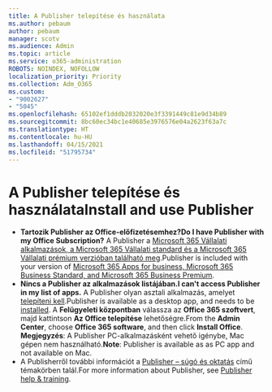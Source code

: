 ```yaml
---
title: A Publisher telepítése és használata
ms.author: pebaum
author: pebaum
manager: scotv
ms.audience: Admin
ms.topic: article
ms.service: o365-administration
ROBOTS: NOINDEX, NOFOLLOW
localization_priority: Priority
ms.collection: Adm_O365
ms.custom:
- "9002627"
- "5045"
ms.openlocfilehash: 65102ef1dddb2032020e3f3391449c81e9d34b89
ms.sourcegitcommit: 8bc60ec34bc1e40685e3976576e04a2623f63a7c
ms.translationtype: HT
ms.contentlocale: hu-HU
ms.lasthandoff: 04/15/2021
ms.locfileid: "51795734"
---
```

# <a name="install-and-use-publisher"></a><span data-ttu-id="35c04-102">A Publisher telepítése és használata</span><span class="sxs-lookup"><span data-stu-id="35c04-102">Install and use Publisher</span></span>

- <span data-ttu-id="35c04-103">**Tartozik Publisher az Office-előfizetésemhez?**</span><span class="sxs-lookup"><span data-stu-id="35c04-103">**Do I have Publisher with my Office Subscription?**</span></span> <span data-ttu-id="35c04-104">A Publisher a [Microsoft 365 Vállalati alkalmazások, a Microsoft 365 Vállalati standard és a Microsoft 365 Vállalati prémium verzióban található meg](https://products.office.com/compare-all-microsoft-office-products?activetab=tab:primaryr2).</span><span class="sxs-lookup"><span data-stu-id="35c04-104">Publisher is included with your version of [Microsoft 365 Apps for business, Microsoft 365 Business Standard, and Microsoft 365 Business Premium](https://products.office.com/compare-all-microsoft-office-products?activetab=tab:primaryr2).</span></span>
- <span data-ttu-id="35c04-105">**Nincs a Publisher az alkalmazások listájában.**</span><span class="sxs-lookup"><span data-stu-id="35c04-105">**I can't access Publisher in my list of apps.**</span></span>  <span data-ttu-id="35c04-106">A Publisher olyan asztali alkalmazás, amelyet [telepíteni kell](https://support.office.com/article/Install-Office-apps-from-Office-365-dcf2d841-dac7-455b-9a77-fc8f7ee92702).</span><span class="sxs-lookup"><span data-stu-id="35c04-106">Publisher is available as a desktop app, and needs to be [installed](https://support.office.com/article/Install-Office-apps-from-Office-365-dcf2d841-dac7-455b-9a77-fc8f7ee92702).</span></span> <span data-ttu-id="35c04-107">A **Felügyeleti központban** válassza az **Office 365 szoftvert**, majd kattintson **Az Office telepítése** lehetőségre.</span><span class="sxs-lookup"><span data-stu-id="35c04-107">From the **Admin Center**, choose **Office 365 software**, and then click **Install Office**.</span></span> <span data-ttu-id="35c04-108">**Megjegyzés**: A Publisher PC-alkalmazásként vehető igénybe, Mac gépen nem használható.</span><span class="sxs-lookup"><span data-stu-id="35c04-108">**Note**: Publisher is available as as PC app and not available on Mac.</span></span>
- <span data-ttu-id="35c04-109">A Publisherről további információt a [Publisher – súgó és oktatás](https://support.office.com/publisher) című témakörben talál.</span><span class="sxs-lookup"><span data-stu-id="35c04-109">For more information about Publisher, see [Publisher help & training](https://support.office.com/publisher).</span></span>

